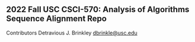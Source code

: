 2022 Fall USC CSCI-570: Analysis of Algorithms Sequence Alignment Repo
---

Contributors
Detravious J. Brinkley dbrinkle@usc.edu



